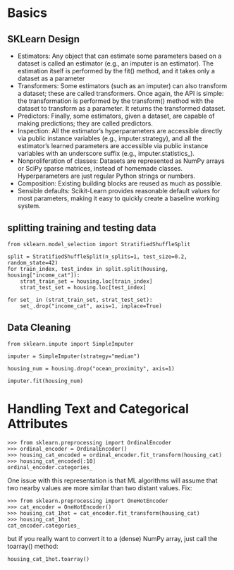 # Basics
## SKLearn Design
- Estimators: Any object that can estimate some parameters based on a dataset is called an estimator (e.g., an imputer is an estimator). The estimation itself is performed by the fit() method, and it takes only a dataset as a parameter
- Transformers: Some estimators (such as an imputer) can also transform a dataset; these are called transformers. Once again, the API is simple: the transformation is performed by the transform() method with the dataset to transform as a parameter. It returns the transformed dataset.
- Predictors: Finally, some estimators, given a dataset, are capable of making predictions; they are called predictors.
- Inspection: All the estimator’s hyperparameters are accessible directly via public instance variables (e.g., imputer.strategy), and all the estimator’s learned parameters are accessible via public instance variables with an underscore suffix (e.g., imputer.statistics_).
- Nonproliferation of classes: Datasets are represented as NumPy arrays or SciPy sparse matrices, instead of homemade classes. Hyperparameters are just regular Python strings or numbers.
- Composition: Existing building blocks are reused as much as possible.
- Sensible defaults: Scikit-Learn provides reasonable default values for most parameters, making it easy to quickly create a baseline working system.
## splitting training and testing data
```
from sklearn.model_selection import StratifiedShuffleSplit

split = StratifiedShuffleSplit(n_splits=1, test_size=0.2, random_state=42)
for train_index, test_index in split.split(housing, housing["income_cat"]):
    strat_train_set = housing.loc[train_index]
    strat_test_set = housing.loc[test_index]
    
for set_ in (strat_train_set, strat_test_set):
    set_.drop("income_cat", axis=1, inplace=True)
```

## Data Cleaning

```
from sklearn.impute import SimpleImputer

imputer = SimpleImputer(strategy="median")

housing_num = housing.drop("ocean_proximity", axis=1)

imputer.fit(housing_num)
```

# Handling Text and Categorical Attributes
```
>>> from sklearn.preprocessing import OrdinalEncoder
>>> ordinal_encoder = OrdinalEncoder()
>>> housing_cat_encoded = ordinal_encoder.fit_transform(housing_cat)
>>> housing_cat_encoded[:10]
ordinal_encoder.categories_
```
One issue with this representation is that ML algorithms will assume that two nearby values are more similar than two distant values.
Fix:
```
>>> from sklearn.preprocessing import OneHotEncoder
>>> cat_encoder = OneHotEncoder()
>>> housing_cat_1hot = cat_encoder.fit_transform(housing_cat)
>>> housing_cat_1hot
cat_encoder.categories_
```
but if you really want to convert it to a (dense) NumPy array, just call the toarray() method:
```
housing_cat_1hot.toarray()
```
